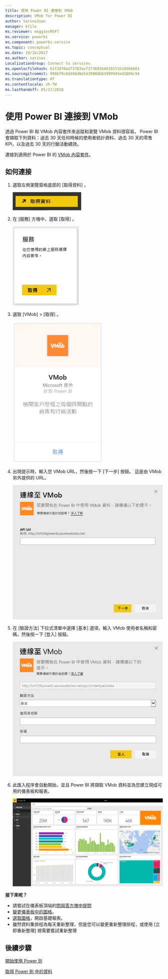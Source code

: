 ```yaml
---
title: 使用 Power BI 連接到 VMob
description: VMob for Power BI
author: SarinaJoan
manager: kfile
ms.reviewer: maggiesMSFT
ms.service: powerbi
ms.component: powerbi-service
ms.topic: conceptual
ms.date: 10/16/2017
ms.author: sarinas
LocalizationGroup: Connect to services
ms.openlocfilehash: b1f2970ad73783acf3736856463915161056b801
ms.sourcegitcommit: 998b79c0dd46d0e5439888b83999945ed1809c94
ms.translationtype: HT
ms.contentlocale: zh-TW
ms.lasthandoff: 05/17/2018
---
```

# <a name="connect-to-vmob-with-power-bi"></a>使用 Power BI 連接到 VMob
透過 Power BI 和 VMob 內容套件來追蹤和瀏覽 VMob 資料很容易。 Power BI 會擷取下列資料：過去 30 天任何時候的使用者統計資料、過去 30 天的零售 KPI，以及過去 30 天的行銷活動績效。

連接到適用於 Power BI 的 [VMob 內容套件](https://app.powerbi.com/getdata/services/vmob)。

## <a name="how-to-connect"></a>如何連接
1. 選取左側瀏覽窗格底部的 [取得資料]  。
   
    ![](media/service-connect-to-vmob/getdata.png)
2. 在 [服務]  方塊中，選取 [取得] 。
   
   ![](media/service-connect-to-vmob/services.png)
3. 選取 [VMob] \> [取得] 。
   
   ![](media/service-connect-to-vmob/vmob.png)
4. 出現提示時，輸入您 VMob URL，然後按一下 [下一步] 按鈕。 這是由 VMob 另外提供的 URL。
   
    ![](media/service-connect-to-vmob/params.png)
5. 在 [驗證方法] 下拉式清單中選擇 [基本]  選項，輸入 VMob 使用者名稱和密碼，然後按一下 [登入]  按鈕。
   
    ![](media/service-connect-to-vmob/creds.png)
6. 此匯入程序會自動開始，並且 Power BI 將擷取 VMob 資料並為您建立現成可用的儀表板和報表。
   
   ![](media/service-connect-to-vmob/dashboard2.png)

**接下來呢？**

* 請嘗試在儀表板頂端的[問與答方塊中提問](power-bi-q-and-a.md)
* [變更儀表板中的圖格](service-dashboard-edit-tile.md)。
* [選取圖格](service-dashboard-tiles.md)，開啟基礎報表。
* 雖然資料集排程為每天重新整理，但是您可以變更重新整理排程，或使用 [立即重新整理] 視需要嘗試重新整理

## <a name="next-steps"></a>後續步驟
[開始使用 Power BI](service-get-started.md)

[取得 Power BI 中的資料](service-get-data.md)


